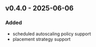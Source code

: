 ## v0.4.0 - 2025-06-06
### Added
* scheduled autoscaling policy support
* placement strategy support
